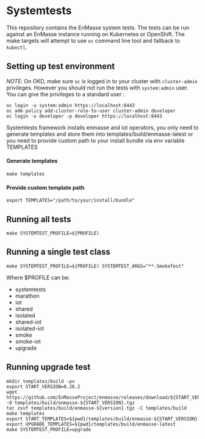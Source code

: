 # Systemtests

This repository contains the EnMasse system tests. The tests can be run against an EnMasse instance
running on Kubernetes or OpenShift. The make targets will attempt to use `oc` command line tool and
fallback to `kubectl`.

## Setting up test environment

*NOTE*: On OKD, make sure `oc` is logged in to your cluster with `cluster-admin` privileges. However you should not run the tests with `system:admin` user. You can give the privileges to a standard user :

    oc login -u system:admin https://localhost:8443
    oc adm policy add-cluster-role-to-user cluster-admin developer
    oc login -u developer -p developer https://localhost:8443

Systemtests framework installs enmasse and iot operators, you only need to generate templates and store them into templates/build/enmasse-latest
or you need to provide custom path to your install bundle via env variable TEMPLATES

#### Generate templates

    make templates

#### Provide custom template path

    export TEMPLATES="/path/to/your/install/bundle"

## Running all tests

    make SYSTEMTEST_PROFILE=${PROFILE)

##  Running a single test class

    make SYSTEMTEST_PROFILE=${PROFILE) SYSTEMTEST_ARGS="**.SmokeTest"

Where $PROFILE can be:
* systemtests
* marathon
* iot
* shared
* isolated
* shared-iot
* isolated-iot
* smoke
* smoke-iot
* upgrade

## Running upgrade test

    mkdir templates/build -pv
    export START_VERSION=0.28.2
    wget https://github.com/EnMasseProject/enmasse/releases/download/${START_VERSION}/enmasse-${START_VERSION}.tgz -O templates/build/enmasse-${START_VERSION}.tgz
    tar zxvf templates/build/enmasse-${version}.tgz -C templates/build
    make templates
    export START_TEMPLATES=${pwd}/templates/build/enmasse-${START_VERSION}
    export UPGRADE_TEMPLATES=${pwd}/templates/build/enmasse-latest
    make SYSTEMTEST_PROFILE=upgrade
